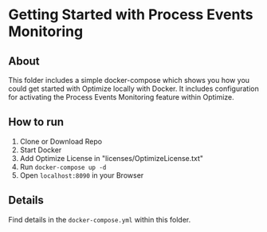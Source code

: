 # Getting Started with Process Events Monitoring

## About

This folder includes a simple docker-compose which shows you how you could get started with Optimize locally with Docker.
It includes configuration for activating the Process Events Monitoring feature within Optimize.

## How to run

1. Clone or Download Repo
2. Start Docker
3. Add Optimize License in "licenses/OptimizeLicense.txt"
4. Run `docker-compose up -d`
5. Open `localhost:8090` in your Browser

## Details

Find details in the `docker-compose.yml` within this folder.
